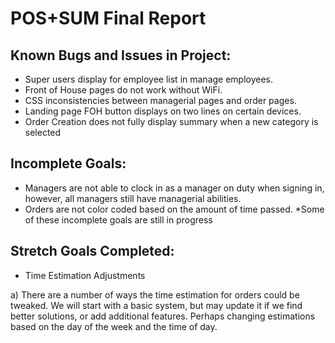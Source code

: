 # POS+SUM Final Report

## Known Bugs and Issues in Project:
- Super users display for employee list in manage employees.
- Front of House pages do not work without WiFi.
- CSS inconsistencies between managerial pages and order pages.
- Landing page FOH button displays on two lines on certain devices.
- Order Creation does not fully display summary when a new category is selected

## Incomplete Goals:
- Managers are not able to clock in as a manager on duty when signing in, however, all managers still have managerial abilities.
- Orders are not color coded based on the amount of time passed.
*Some of these incomplete goals are still in progress

## Stretch Goals Completed:
- Time Estimation Adjustments

a) There are a number of ways the time estimation for orders could be tweaked. We will start with a basic system, but may update it if we find better solutions, or add additional features. Perhaps changing estimations based on the day of the week and the time of day.


	

